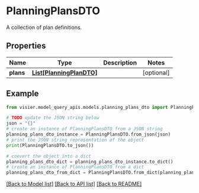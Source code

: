 # PlanningPlansDTO

A collection of plan definitions.

## Properties

Name | Type | Description | Notes
------------ | ------------- | ------------- | -------------
**plans** | [**List[PlanningPlanDTO]**](PlanningPlanDTO.md) |  | [optional] 

## Example

```python
from visier.model_query_apis.models.planning_plans_dto import PlanningPlansDTO

# TODO update the JSON string below
json = "{}"
# create an instance of PlanningPlansDTO from a JSON string
planning_plans_dto_instance = PlanningPlansDTO.from_json(json)
# print the JSON string representation of the object
print(PlanningPlansDTO.to_json())

# convert the object into a dict
planning_plans_dto_dict = planning_plans_dto_instance.to_dict()
# create an instance of PlanningPlansDTO from a dict
planning_plans_dto_from_dict = PlanningPlansDTO.from_dict(planning_plans_dto_dict)
```
[[Back to Model list]](../README.md#documentation-for-models) [[Back to API list]](../README.md#documentation-for-api-endpoints) [[Back to README]](../README.md)


